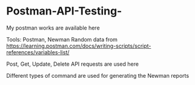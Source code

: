 # Postman-API-Testing-
My postman works are available here

Tools: Postman, Newman
Random data from https://learning.postman.com/docs/writing-scripts/script-references/variables-list/

Post, Get, Update, Delete API requests are used here

Different types of command are used for generating the Newman reports
